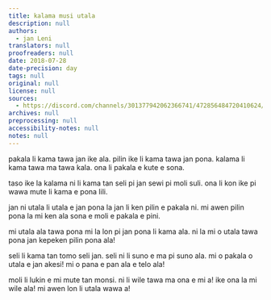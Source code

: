 ```yaml
---
title: kalama musi utala
description: null
authors:
  - jan Leni
translators: null
proofreaders: null
date: 2018-07-28
date-precision: day
tags: null
original: null
license: null
sources:
  - https://discord.com/channels/301377942062366741/472856484720410624/472856713003925505
archives: null
preprocessing: null
accessibility-notes: null
notes: null
---
```


pakala li kama tawa jan ike ala.
pilin ike li kama tawa jan pona.
kalama li kama tawa ma tawa kala.
ona li pakala e kute e sona.

taso ike la kalama ni li kama
tan seli pi jan sewi pi moli suli.
ona li kon ike pi wawa mute
li kama e pona lili.

jan ni utala li utala e jan pona
la jan li ken pilin e pakala ni.
mi awen pilin pona la mi ken ala sona
e moli e pakala e pini.

mi utala ala tawa pona mi la
lon pi jan pona li kama ala.
ni la mi o utala tawa pona
jan kepeken pilin pona ala!

seli li kama tan tomo seli jan.
seli ni li suno e ma pi suno ala.
mi o pakala o utala e jan akesi!
mi o pana e pan ala e telo ala!

moli li lukin e mi mute tan monsi.
ni li wile tawa ma ona e mi a!
ike ona la mi wile ala!
mi awen lon li utala wawa a!
